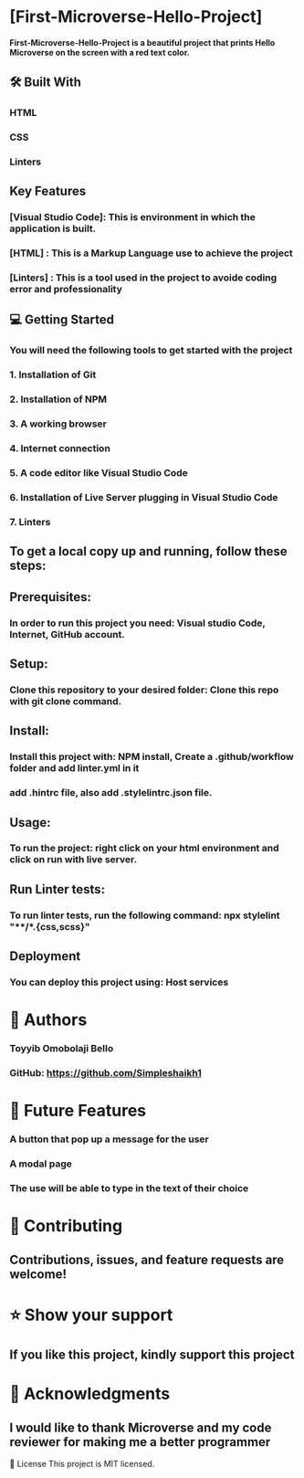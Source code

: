  # [First-Microverse-Hello-Project]

#### First-Microverse-Hello-Project is a beautiful project that prints Hello Microverse on the screen with a red text color.

## 🛠 Built With

### HTML
### CSS
### Linters


## Key Features

### [Visual Studio Code]: This is environment in which the application is built.
### [HTML] : This is a Markup Language use to achieve the project
### [Linters] : This is a tool used in the project to avoide coding error and professionality



## 💻 Getting Started

### You will need the following tools to get started with the project

### 1. Installation of Git
### 2. Installation of NPM
### 3. A working browser
### 4. Internet connection
### 5. A code editor like Visual Studio Code
### 6. Installation of Live Server plugging in Visual Studio Code
### 7. Linters

## To get a local copy up and running, follow these steps:

## Prerequisites:

### In order to run this project you need: Visual studio Code, Internet, GitHub account.

## Setup:

### Clone this repository to your desired folder: Clone this repo with git clone command.

## Install:

### Install this project with: NPM install, Create a .github/workflow folder and add linter.yml in it
### add .hintrc file, also add .stylelintrc.json file.

## Usage:

### To run the project: right click on your html environment and click on run with live server.

## Run Linter tests:

### To run linter tests, run the following command: npx stylelint "**/*.{css,scss}" 

## Deployment
### You can deploy this project using: Host services



# 👥 Authors

### Toyyib Omobolaji Bello


### GitHub: https://github.com/Simpleshaikh1



# 🔭 Future Features

###  A button that pop up a message for the user
### A modal page
### The use will be able to type in the text of their choice


# 🤝 Contributing
## Contributions, issues, and feature requests are welcome!


# ⭐️ Show your support

## If you like this project, kindly support this project

# 🙏 Acknowledgments

## I would like to thank Microverse and my code reviewer for making me a better programmer


📝 License
This project is MIT licensed.

